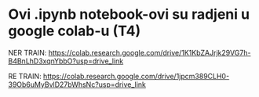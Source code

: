# Ovi .ipynb notebook-ovi su radjeni u google colab-u (T4)

NER TRAIN: https://colab.research.google.com/drive/1K1KbZAJrjk29VG7h-B4BnLhD3xqnYbbO?usp=drive_link

RE TRAIN: https://colab.research.google.com/drive/1jpcm389CLH0-39Ob6uMyBvlD27bWhsNc?usp=drive_link